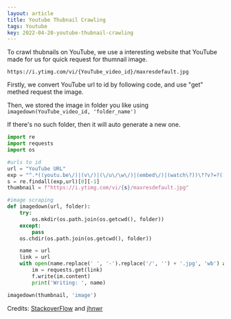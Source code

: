 ```yaml
---
layout: article
title: Youtube Thubnail Crawling
tags: Youtube
key: 2022-04-20-youtube-thubnail-crawling
---
```



To crawl thubnails on YouTube, we use a interesting website that  YouTube made for us for quick request for thumnail image.
 ```
 https://i.ytimg.com/vi/{YouTube_video_id}/maxresdefault.jpg
 ```

Firstly, we convert YouTube url to id by following code, and use "get" methed request the image.

Then, we stored the image in folder you like
using ```imagedown(YouTube_video_id, 'folder_name')```

If there's no such folder, then it will auto generate a new one.

```python
import re
import requests
import os

#urls to id
url = "YouTube URL"
exp = "^.*((youtu.be\/)|(v\/)|(\/u\/\w\/)|(embed\/)|(watch\?))\??v?=?([^#&?]*).*"
s = re.findall(exp,url)[0][-1]
thumbnail = f"https://i.ytimg.com/vi/{s}/maxresdefault.jpg"

#image scraping
def imagedown(url, folder):
    try:
        os.mkdir(os.path.join(os.getcwd(), folder))
    except:
        pass
    os.chdir(os.path.join(os.getcwd(), folder))

    name = url
    link = url
    with open(name.replace(' ', '-').replace('/', '') + '.jpg', 'wb') as f:
        im = requests.get(link)
        f.write(im.content)
        print('Writing: ', name)

imagedown(thumbnail, 'image')
```

Credits: [StackoverFlow](https://stackoverflow.com/questions/47730259/installing-urllib-in-python3-6) and [jhnwr](https://github.com/jhnwr)
